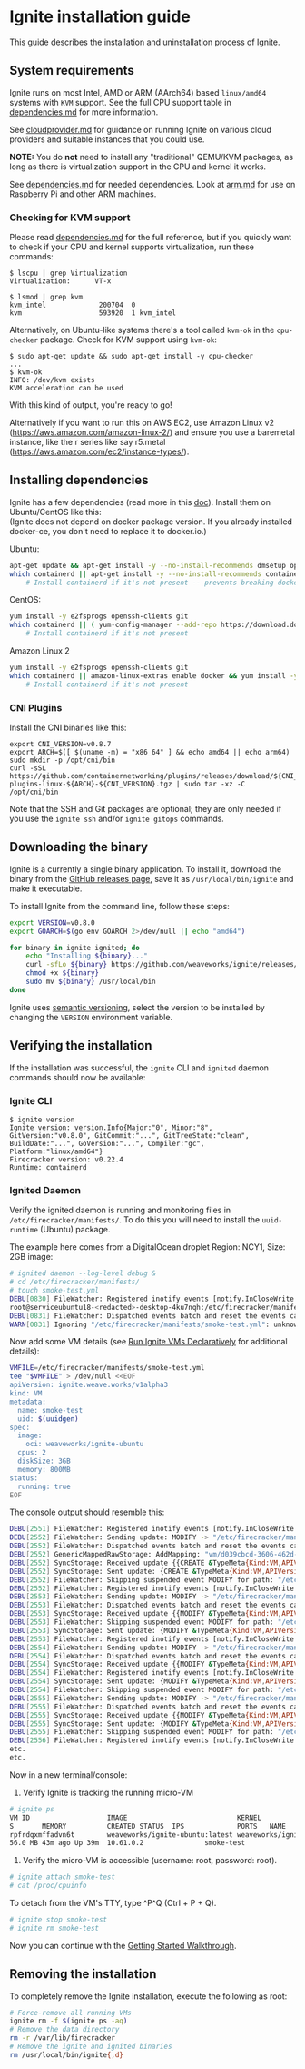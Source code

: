 # Ignite installation guide

This guide describes the installation and uninstallation process of Ignite.

## System requirements

Ignite runs on most Intel, AMD or ARM (AArch64) based `linux/amd64` systems with `KVM` support.
See the full CPU support table in [dependencies.md](dependencies.md) for more information.

See [cloudprovider.md](cloudprovider.md) for guidance on running Ignite on various cloud providers and suitable instances that you could use.

**NOTE:** You do **not** need to install any "traditional" QEMU/KVM packages, as long as
there is virtualization support in the CPU and kernel it works.

See [dependencies.md](dependencies.md) for needed dependencies.
Look at [arm.md](arm.md) for use on Raspberry Pi and other ARM machines.

### Checking for KVM support

Please read [dependencies.md](dependencies.md) for the full reference, but if you quickly want
to check if your CPU and kernel supports virtualization, run these commands:

```console
$ lscpu | grep Virtualization
Virtualization:      VT-x

$ lsmod | grep kvm
kvm_intel             200704  0
kvm                   593920  1 kvm_intel
```

Alternatively, on Ubuntu-like systems there's a tool called `kvm-ok` in the `cpu-checker` package.
Check for KVM support using `kvm-ok`:

```console
$ sudo apt-get update && sudo apt-get install -y cpu-checker
...
$ kvm-ok
INFO: /dev/kvm exists
KVM acceleration can be used
```

With this kind of output, you're ready to go!

Alternatively if you want to run this on AWS EC2, use Amazon Linux v2 (https://aws.amazon.com/amazon-linux-2/) and ensure you use a baremetal instance, like the r series like say r5.metal (https://aws.amazon.com/ec2/instance-types/). 

## Installing dependencies

Ignite has a few dependencies (read more in this [doc](dependencies.md)).
Install them on Ubuntu/CentOS like this:  
(Ignite does not depend on docker package version. If you already installed docker-ce, you don't need to replace it to docker.io.)

Ubuntu:

```bash
apt-get update && apt-get install -y --no-install-recommends dmsetup openssh-client git binutils
which containerd || apt-get install -y --no-install-recommends containerd
    # Install containerd if it's not present -- prevents breaking docker-ce installations
```

CentOS:

```bash
yum install -y e2fsprogs openssh-clients git
which containerd || ( yum-config-manager --add-repo https://download.docker.com/linux/centos/docker-ce.repo && yum install -y containerd.io )
    # Install containerd if it's not present
```

Amazon Linux 2

```bash
yum install -y e2fsprogs openssh-clients git 
which containerd || amazon-linux-extras enable docker && yum install -y containerd
    # Install containerd if it's not present
```

### CNI Plugins

Install the CNI binaries like this:

```shell
export CNI_VERSION=v0.8.7
export ARCH=$([ $(uname -m) = "x86_64" ] && echo amd64 || echo arm64)
sudo mkdir -p /opt/cni/bin
curl -sSL https://github.com/containernetworking/plugins/releases/download/${CNI_VERSION}/cni-plugins-linux-${ARCH}-${CNI_VERSION}.tgz | sudo tar -xz -C /opt/cni/bin
```

Note that the SSH and Git packages are optional; they are only needed if you use
the `ignite ssh` and/or `ignite gitops` commands.

## Downloading the binary

Ignite is a currently a single binary application. To install it,
download the binary from the [GitHub releases page](https://github.com/weaveworks/ignite/releases),
save it as `/usr/local/bin/ignite` and make it executable.

To install Ignite from the command line, follow these steps:

```bash
export VERSION=v0.8.0
export GOARCH=$(go env GOARCH 2>/dev/null || echo "amd64")

for binary in ignite ignited; do
    echo "Installing ${binary}..."
    curl -sfLo ${binary} https://github.com/weaveworks/ignite/releases/download/${VERSION}/${binary}-${GOARCH}
    chmod +x ${binary}
    sudo mv ${binary} /usr/local/bin
done
```

Ignite uses [semantic versioning](https://semver.org), select the version to be installed
by changing the `VERSION` environment variable.

## Verifying the installation

If the installation was successful, the `ignite` CLI and `ignited` daemon
commands should now be available:

### Ignite CLI

```console
$ ignite version
Ignite version: version.Info{Major:"0", Minor:"8", GitVersion:"v0.8.0", GitCommit:"...", GitTreeState:"clean", BuildDate:"...", GoVersion:"...", Compiler:"gc", Platform:"linux/amd64"}
Firecracker version: v0.22.4
Runtime: containerd
```

### Ignited Daemon

Verify the ignited daemon is running and monitoring files in
`/etc/firecracker/manifests/`.
To do this you will need to install the `uuid-runtime` (Ubuntu) package.

The example here comes from a DigitalOcean droplet Region: NCY1, Size: 2GB image:

```bash
# ignited daemon --log-level debug &
# cd /etc/firecracker/manifests/
# touch smoke-test.yml
DEBU[0830] FileWatcher: Registered inotify events [notify.InCloseWrite: "/etc/firecracker/manifests/smoke-test.yml"] for path "/etc/fire cracker/manifests/smoke-test.yml" 
root@serviceubuntu18-<redacted>-desktop-4ku7nqh:/etc/firecracker/manifests# DEBU[0831] FileWatcher: Sending update: MODIFY -> "/etc/firecracker/manifests/smoke-test.yml" 
DEBU[0831] FileWatcher: Dispatched events batch and reset the events cache 
WARN[0831] Ignoring "/etc/firecracker/manifests/smoke-test.yml": unknown API version "" and/or kind ""
```

Now add some VM details (see [Run Ignite VMs Declaratively](https://ignite.readthedocs.io/en/stable/declarative-config#run-ignite-vms-declaratively)
for additional details):

```bash
VMFILE=/etc/firecracker/manifests/smoke-test.yml
tee "$VMFILE" > /dev/null <<EOF
apiVersion: ignite.weave.works/v1alpha3
kind: VM
metadata:
  name: smoke-test
  uid: $(uuidgen)
spec:
  image:
    oci: weaveworks/ignite-ubuntu
  cpus: 2
  diskSize: 3GB
  memory: 800MB
status:
  running: true
EOF
```

The console output should resemble this:

```bash
DEBU[2551] FileWatcher: Registered inotify events [notify.InCloseWrite: "/etc/firecracker/manifests/smoke-test.yml"] for path "/etc/firecracker/manifests/smoke-test.yml"
DEBU[2552] FileWatcher: Sending update: MODIFY -> "/etc/firecracker/manifests/smoke-test.yml"
DEBU[2552] FileWatcher: Dispatched events batch and reset the events cache
DEBU[2552] GenericMappedRawStorage: AddMapping: "vm/d039cbcd-3606-462d-839e-25ac745cd7c5" -> "/etc/firecracker/manifests/smoke-test.yml"
DEBU[2552] SyncStorage: Received update {{CREATE &TypeMeta{Kind:VM,APIVersion:ignite.weave.works/v1alpha3,}} 0xc0004c7aa0} true
DEBU[2552] SyncStorage: Sent update: {CREATE &TypeMeta{Kind:VM,APIVersion:ignite.weave.works/v1alpha3,}}
DEBU[2552] FileWatcher: Skipping suspended event MODIFY for path: "/etc/firecracker/manifests/smoke-test.yml"
DEBU[2552] FileWatcher: Registered inotify events [notify.InCloseWrite: "/etc/firecracker/manifests/smoke-test.yml"] for path "/etc/firecracker/manifests/smoke-test.yml"
DEBU[2553] FileWatcher: Sending update: MODIFY -> "/etc/firecracker/manifests/smoke-test.yml"
DEBU[2553] FileWatcher: Dispatched events batch and reset the events cache
DEBU[2553] SyncStorage: Received update {{MODIFY &TypeMeta{Kind:VM,APIVersion:ignite.weave.works/v1alpha3,}} 0xc0004c7aa0} true
DEBU[2553] FileWatcher: Skipping suspended event MODIFY for path: "/etc/firecracker/manifests/smoke-test.yml"
DEBU[2553] SyncStorage: Sent update: {MODIFY &TypeMeta{Kind:VM,APIVersion:ignite.weave.works/v1alpha3,}}
DEBU[2553] FileWatcher: Registered inotify events [notify.InCloseWrite: "/etc/firecracker/manifests/smoke-test.yml"] for path "/etc/firecracker/manifests/smoke-test.yml"
DEBU[2554] FileWatcher: Sending update: MODIFY -> "/etc/firecracker/manifests/smoke-test.yml"
DEBU[2554] FileWatcher: Dispatched events batch and reset the events cache
DEBU[2554] SyncStorage: Received update {{MODIFY &TypeMeta{Kind:VM,APIVersion:ignite.weave.works/v1alpha3,}} 0xc0004c7aa0} true
DEBU[2554] FileWatcher: Registered inotify events [notify.InCloseWrite: "/etc/firecracker/manifests/smoke-test.yml"] for path "/etc/firecracker/manifests/smoke-test.yml"
DEBU[2554] SyncStorage: Sent update: {MODIFY &TypeMeta{Kind:VM,APIVersion:ignite.weave.works/v1alpha3,}}
DEBU[2554] FileWatcher: Skipping suspended event MODIFY for path: "/etc/firecracker/manifests/smoke-test.yml"
DEBU[2555] FileWatcher: Sending update: MODIFY -> "/etc/firecracker/manifests/smoke-test.yml"
DEBU[2555] FileWatcher: Dispatched events batch and reset the events cache
DEBU[2555] SyncStorage: Received update {{MODIFY &TypeMeta{Kind:VM,APIVersion:ignite.weave.works/v1alpha3,}} 0xc0004c7aa0} true
DEBU[2555] SyncStorage: Sent update: {MODIFY &TypeMeta{Kind:VM,APIVersion:ignite.weave.works/v1alpha3,}}
DEBU[2555] FileWatcher: Skipping suspended event MODIFY for path: "/etc/firecracker/manifests/smoke-test.yml"
DEBU[2556] FileWatcher: Registered inotify events [notify.InCloseWrite: "/etc/firecracker/manifests/smoke-test.yml"] for path "/etc/firecracker/manifests/smoke-test.yml"
etc.
etc.
```

Now in a new terminal/console:

1. Verify Ignite is tracking the running micro-VM

```bash
# ignite ps
VM ID                   IMAGE                           KERNEL                                  SIZE    CPU
S       MEMORY          CREATED STATUS  IPS             PORTS   NAME
rpfrdqxmffadvn6t        weaveworks/ignite-ubuntu:latest weaveworks/ignite-kernel:5.4.102        1.2 GB  1 4
56.0 MB 43m ago Up 39m  10.61.0.2               smoke-test
```

1. Verify the micro-VM is accessible (username: root, password: root).

```bash
# ignite attach smoke-test
# cat /proc/cpuinfo
```

To detach from the VM's TTY, type ^P^Q (Ctrl + P + Q).

```bash
# ignite stop smoke-test
# ignite rm smoke-test
```

Now you can continue with the [Getting Started Walkthrough](usage.md).

## Removing the installation

To completely remove the Ignite installation, execute the following as root:

```bash
# Force-remove all running VMs
ignite rm -f $(ignite ps -aq)
# Remove the data directory
rm -r /var/lib/firecracker
# Remove the ignite and ignited binaries
rm /usr/local/bin/ignite{,d}
```
